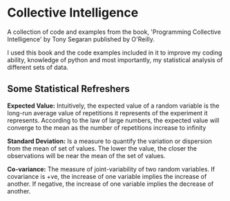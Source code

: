 # Collective Intelligence

A collection of code and examples from the book, 'Programming Collective Intelligence' by Tony Segaran published by O'Reilly. 

I used this book and the code examples included in it to improve my coding ability, knowledge of python and most importantly, my statistical analysis of different sets of data. 

## Some Statistical Refreshers

**Expected Value:** Intuitively, the expected value of a random variable is the long-run 
average value of repetitions it represents of the experiment it represents. 
According to the law of large numbers, the expected value will converge to the mean as the number of repetitions increase to infinity

**Standard Deviation:** Is a measure to quantify the variation or dispersion from the mean of set of values. The lower the value, the closer the observations will be near the mean of the set of values.

**Co-variance:** The measure of joint-variability of two random variables. If covariance is +ve, the increase of one variable implies the increase of another. If negative, the increase of one variable implies the decrease of another. 